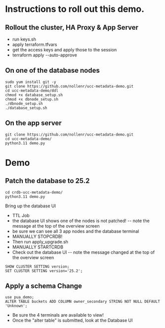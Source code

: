 # Instructions to roll out this demo.

## Rollout the cluster, HA Proxy & App Server
 - run keys.sh
 - apply terraform.tfvars
 - get the access keys and apply those to the session
 - terraform apply --auto-approve

## On one of the database nodes
```
sudo yum install git -y
git clone https://github.com/nollenr/ucc-metadata-demo.git
cd ucc-metadata-demo/ddl
chmod +x database_setup.sh
chmod +x dbnode_setup.sh
./dbnode_setup.sh
./database_setup.sh
```

## On the app server
```
git clone https://github.com/nollenr/ucc-metadata-demo.git
cd ucc-metadata-demo/
python3.11 demo.py
```

# Demo
## Patch the database to 25.2
```
cd crdb-ucc-metadata-demo/
python3.11 demo.py
```
Bring up the database UI
- TTL Job 
- the database UI shows one of the nodes is not patched! -- note the message at the top of the overview screen
- be sure we can see all 3 app nodes and the database terminal
- MANUALLY STOPCRDB!   
- Then run apply_upgrade.sh
- MANUALLY STARTCRDB
- Check out the database UI -- note the message changed at the top of the overview screen
```
SHOW CLUSTER SETTING version;
SET CLUSTER SETTING version='25.2';
```

## Apply a schema Change
```
use pua_demo;
ALTER TABLE buckets ADD COLUMN owner_secondary STRING NOT NULL DEFAULT 'Unknown';
```
- Be sure the 4 terminals are available to view!
- Once the "alter table" is submitted, look at the Database UI
